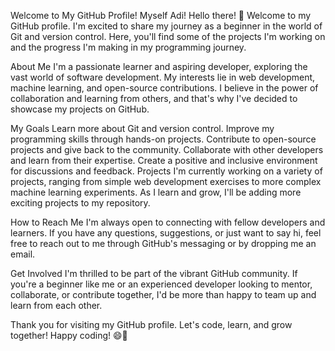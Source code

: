 Welcome to My GitHub Profile! Myself Adi!
Hello there! 👋 Welcome to my GitHub profile. I'm excited to share my journey as a beginner in the world of Git and version control. Here, you'll find some of the projects I'm working on and the progress I'm making in my programming journey.

About Me
I'm a passionate learner and aspiring developer, exploring the vast world of software development. My interests lie in web development, machine learning, and open-source contributions. I believe in the power of collaboration and learning from others, and that's why I've decided to showcase my projects on GitHub.

My Goals
Learn more about Git and version control.
Improve my programming skills through hands-on projects.
Contribute to open-source projects and give back to the community.
Collaborate with other developers and learn from their expertise.
Create a positive and inclusive environment for discussions and feedback.
Projects
I'm currently working on a variety of projects, ranging from simple web development exercises to more complex machine learning experiments. As I learn and grow, I'll be adding more exciting projects to my repository.

How to Reach Me
I'm always open to connecting with fellow developers and learners. If you have any questions, suggestions, or just want to say hi, feel free to reach out to me through GitHub's messaging or by dropping me an email.

Get Involved
I'm thrilled to be part of the vibrant GitHub community. If you're a beginner like me or an experienced developer looking to mentor, collaborate, or contribute together, I'd be more than happy to team up and learn from each other.

Thank you for visiting my GitHub profile. Let's code, learn, and grow together! Happy coding! 😄🚀

